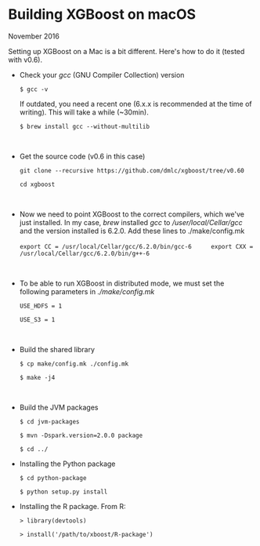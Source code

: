 # Building XGBoost on macOS

November 2016



Setting up XGBoost on a Mac is a bit different. Here's how to do it (tested with v0.6).



- Check your *gcc* (GNU Compiler Collection) version

  ``$ gcc -v``

  If outdated, you need a recent one (6.x.x is recommended at the time of writing). This will take a while (~30min).

  ``$ brew install gcc --without-multilib``

  ​

- Get the source code (v0.6 in this case)

  ``git clone --recursive https://github.com/dmlc/xgboost/tree/v0.60``

  ``cd xgboost``

  ​

- Now we need to point XGBoost to the correct compilers, which we've just installed. In my case, *brew* installed *gcc* to */user/local/Cellar/gcc* and the version installed is 6.2.0. Add these lines to ./make/config.mk

  ``export CC = /usr/local/Cellar/gcc/6.2.0/bin/gcc-6 ``
  ``	export CXX = /usr/local/Cellar/gcc/6.2.0/bin/g++-6``

  ​

- To be able to run XGBoost in distributed mode, we must set the following parameters in *./make/config.mk*

  ``USE_HDFS = 1``

  ``USE_S3 = 1``

  ​

- Build the shared library

  ``$ cp make/config.mk ./config.mk``

  ``$ make -j4``

  ​

- Build the JVM packages

  ``$ cd jvm-packages``

  ``$ mvn -Dspark.version=2.0.0 package``

  ``$ cd ../``



- Installing the Python package

  ``$ cd python-package``

  ``$ python setup.py install``



- Installing the R package. From R:

  ``> library(devtools)``

  ``> install('/path/to/xboost/R-package')``